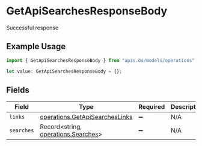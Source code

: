 # GetApiSearchesResponseBody

Successful response

## Example Usage

```typescript
import { GetApiSearchesResponseBody } from "apis.do/models/operations";

let value: GetApiSearchesResponseBody = {};
```

## Fields

| Field                                                                            | Type                                                                             | Required                                                                         | Description                                                                      |
| -------------------------------------------------------------------------------- | -------------------------------------------------------------------------------- | -------------------------------------------------------------------------------- | -------------------------------------------------------------------------------- |
| `links`                                                                          | [operations.GetApiSearchesLinks](../../models/operations/getapisearcheslinks.md) | :heavy_minus_sign:                                                               | N/A                                                                              |
| `searches`                                                                       | Record<string, [operations.Searches](../../models/operations/searches.md)>       | :heavy_minus_sign:                                                               | N/A                                                                              |